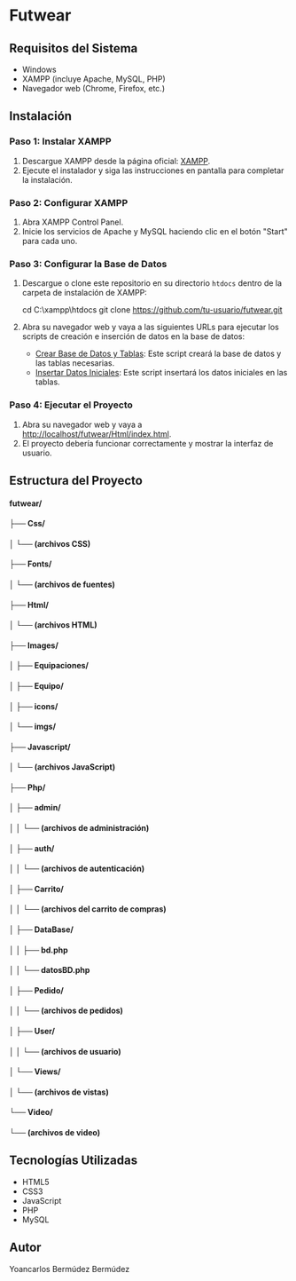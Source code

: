 # Futwear

## Requisitos del Sistema
- Windows
- XAMPP (incluye Apache, MySQL, PHP)
- Navegador web (Chrome, Firefox, etc.)

## Instalación

### Paso 1: Instalar XAMPP
1. Descargue XAMPP desde la página oficial: [XAMPP](https://www.apachefriends.org).
2. Ejecute el instalador y siga las instrucciones en pantalla para completar la instalación.

### Paso 2: Configurar XAMPP
1. Abra XAMPP Control Panel.
2. Inicie los servicios de Apache y MySQL haciendo clic en el botón "Start" para cada uno.

### Paso 3: Configurar la Base de Datos
1. Descargue o clone este repositorio en su directorio `htdocs` dentro de la carpeta de instalación de XAMPP:
    
    cd C:\xampp\htdocs
    git clone https://github.com/tu-usuario/futwear.git
   
2. Abra su navegador web y vaya a las siguientes URLs para ejecutar los scripts de creación e inserción de datos en la base de datos:
    - [Crear Base de Datos y Tablas](http://localhost/futwear/Php/DataBase/bd.php): Este script creará la base de datos y las tablas necesarias.
    - [Insertar Datos Iniciales](http://localhost/futwear/Php/DataBase/datosBD.php): Este script insertará los datos iniciales en las tablas.

### Paso 4: Ejecutar el Proyecto
1. Abra su navegador web y vaya a [http://localhost/futwear/Html/index.html](http://localhost/futwear/Html/index.html).
2. El proyecto debería funcionar correctamente y mostrar la interfaz de usuario.

## Estructura del Proyecto
#### futwear/
#### ├── Css/
#### │ └── (archivos CSS)
#### ├── Fonts/
#### │ └── (archivos de fuentes)
#### ├── Html/
#### │ └── (archivos HTML)
#### ├── Images/
#### │ ├── Equipaciones/
#### │ ├── Equipo/
#### │ ├── icons/
#### │ └── imgs/
#### ├── Javascript/
#### │ └── (archivos JavaScript)
#### ├── Php/
#### │ ├── admin/
#### │ │ └── (archivos de administración)
#### │ ├── auth/
#### │ │ └── (archivos de autenticación)
#### │ ├── Carrito/
#### │ │ └── (archivos del carrito de compras)
#### │ ├── DataBase/
#### │ │ ├── bd.php
#### │ │ └── datosBD.php
#### │ ├── Pedido/
#### │ │ └── (archivos de pedidos)
#### │ ├── User/
#### │ │ └── (archivos de usuario)
#### │ └── Views/
#### │  └── (archivos de vistas)
#### └── Video/
####    └── (archivos de video)

## Tecnologías Utilizadas
- HTML5
- CSS3
- JavaScript
- PHP
- MySQL

## Autor
Yoancarlos Bermúdez Bermúdez
 
